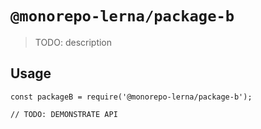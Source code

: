 # `@monorepo-lerna/package-b`

> TODO: description

## Usage

```
const packageB = require('@monorepo-lerna/package-b');

// TODO: DEMONSTRATE API
```
